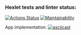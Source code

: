 ### Hexlet tests and linter status:
[![Actions Status](https://github.com/DSunShine371/java-project-61/actions/workflows/hexlet-check.yml/badge.svg)](https://github.com/DSunShine371/java-project-61/actions)
[![Maintainability](https://api.codeclimate.com/v1/badges/70e499e7582253af3853/maintainability)](https://codeclimate.com/github/DSunShine371/java-project-61/maintainability)

App implementation:
[![asciicast](https://asciinema.org/a/azDfkjvEMLfvZaqZYZI4g9ZFQ.svg)](https://asciinema.org/a/azDfkjvEMLfvZaqZYZI4g9ZFQ)